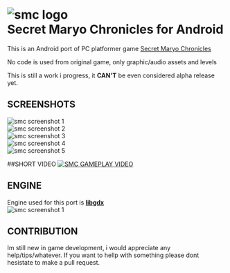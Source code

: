 ![smc logo](https://raw.githubusercontent.com/pedja1/SMC-Android/multiplatform-config/android/assets/data/game/logo/smc_big_1.png)  
Secret Maryo Chronicles for Android
===========

This is an Android port of PC platformer game [Secret Maryo Chronicles](https://github.com/FluXy/SMC)

No code is used from original game, only graphic/audio assets and levels

This is still a work i progress, it **CAN'T** be even considered alpha release yet.

## SCREENSHOTS
![smc screenshot 1](https://raw.githubusercontent.com/pedja1/SMC-Android/master/_market/Screenshot_2014-10-02-21-31-10.png)  
![smc screenshot 2](https://raw.githubusercontent.com/pedja1/SMC-Android/master/_market/Screenshot_2014-10-02-21-31-28.png)  
![smc screenshot 3](https://raw.githubusercontent.com/pedja1/SMC-Android/master/_market/Screenshot_2014-10-02-21-31-44.png)  
![smc screenshot 4](https://raw.githubusercontent.com/pedja1/SMC-Android/master/_market/Screenshot_2014-10-02-21-32-08.png)  
![smc screenshot 5](https://raw.githubusercontent.com/pedja1/SMC-Android/master/_market/Screenshot_2014-10-02-21-32-32.png)  

##SHORT VIDEO
[![SMC GAMEPLAY VIDEO](http://img.youtube.com/vi/vTlNifB44EA/0.jpg)](http://www.youtube.com/watch?v=vTlNifB44EA)

## ENGINE
Engine used for this port is **[libgdx](https://github.com/libgdx/libgdx)**  
![smc screenshot 1](https://raw.githubusercontent.com/pedja1/SMC-Android/multiplatform-config/android/assets/data/game/logo/libgdx.png)

## CONTRIBUTION
Im still new in game development, i would appreciate any help/tips/whatever.
If you want to hellp with something please dont hesistate to make a pull request.
